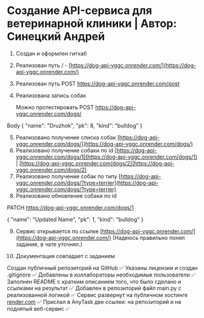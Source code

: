 # Создание API-сервиса для ветеринарной клиники | Автор: Синецкий Андрей

1. Создан и оформлен гитхаб
2. Реализован путь / - [https://dog-api-vggc.onrender.com/](https://dog-api-vggc.onrender.com/)
3. Реализован путь POST https://dog-api-vggc.onrender.com/post 
4. Реализована запись собак

   Можно протестировать POST https://dog-api-vggc.onrender.com/dogs/

Body 
{
    "name": "Druzhok",
    "pk": 8,
    "kind": "bulldog"
}

5. Реализовано получение списка собак [https://dog-api-vggc.onrender.com/dogs/](https://dog-api-vggc.onrender.com/dogs/)
6. Реализовано получение собаки по id [https://dog-api-vggc.onrender.com/dogs/1](https://dog-api-vggc.onrender.com/dogs/1) | [https://dog-api-vggc.onrender.com/dogs/2](https://dog-api-vggc.onrender.com/dogs/2)
7. Реализовано получение собак по типу [https://dog-api-vggc.onrender.com/dogs/?type=terrier](https://dog-api-vggc.onrender.com/dogs/?type=terrier)
8. Реализовано обновление собаки по id

PATCH https://dog-api-vggc.onrender.com/dogs/1

{
    "name": "Updated Name",
    "pk": 1,
    "kind": "bulldog"
}


9. Сервис открывается по ссылке [https://dog-api-vggc.onrender.com/](https://dog-api-vggc.onrender.com/)  (Надеюсь правильно понял задание, в чате уточнял.)

10. Документация совпадает с заданием

Создан публичный репозиторий на GitHub ✅
Указаны лицензии и создан .gitignore ✅
Добавлены в коллабораторы необходимые пользователи ✅
Заполнен README с кратким описанием того, что было сделано и ссылками на результат ✅
Добавлен в репозиторий файл main.py с реализованной логикой ✅
Сервис развернут на публичном хостинге [render.com](render.com) ✅
Прислал в AnyTask две ссылки: на репозиторий и на поднятый веб-сервис ✅




